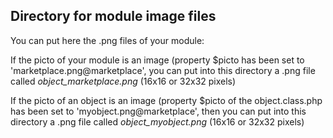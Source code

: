 
Directory for module image files
--------------------------------

You can put here the .png files of your module:


If the picto of your module is an image (property $picto has been set to 'marketplace.png@marketplace', you can put into this
directory a .png file called *object_marketplace.png* (16x16 or 32x32 pixels)


If the picto of an object is an image (property $picto of the object.class.php has been set to 'myobject.png@marketplace', then you can put into this
directory a .png file called *object_myobject.png* (16x16 or 32x32 pixels)


